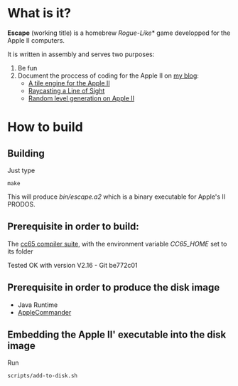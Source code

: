 # What is it?

**Escape** (working title) is a homebrew *Rogue-Like** game developped for the Apple II computers.

It is written in assembly and serves two purposes:
1. Be fun
2. Document the proccess of coding for the Apple II on [my blog](https://www.xtof.info):
    - [A tile engine for the Apple II](https://www.xtof.info/an-hires-tile-engine-for-the-apple-ii.html) 
    - [Raycasting a Line of Sight](https://www.xtof.info/appleii-roguelike-line-of-sight.html)
    - [Random level generation on Apple II](https://www.xtof.info/random-level-generation-on-apple-ii.html)

# How to build

## Building

Just type

    make

This will produce *bin/escape.a2* which is a binary executable for Apple's II PRODOS.

## Prerequisite in order to build:

The [cc65 compiler suite](https://github.com/cc65/cc65), with the environment variable *CC65_HOME* set to its folder

Tested OK with version V2.16 - Git be772c01

## Prerequisite in order to produce the disk image

- Java Runtime
- [AppleCommander](http://applecommander.sourceforge.net/)

## Embedding the Apple II' executable  into the disk image

Run 

    scripts/add-to-disk.sh
